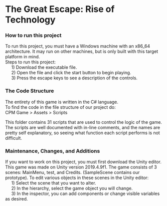 <h1>The Great Escape: Rise of Technology</h1>  

<h3>How to run this project</h3>
 <p>To run this project, you must have a Windows machine with an x86_64 architecture.   
  It may run on other machines, but is only built with this target platform in mind.<br> 
 Steps to run this project:<br>
 &nbsp;&nbsp;&nbsp;&nbsp; 1) Download the executable file.<br>
 &nbsp;&nbsp;&nbsp;&nbsp; 2) Open the file and click the start button to begin playing.<br>  
 &nbsp;&nbsp;&nbsp;&nbsp; 3) Press the escape keys to see a description of the controls.<br>   

<h3>The Code Structure</h3>  
  The entirety of this game is written in the C# language.<br>   
  To find the code in the file structure of our project do:<br>
    CPM Game > Assets > Scripts
  
  This folder contains 31 scripts that are used to control the logic of the game. The scripts are well documented with in-line comments, and the names are pretty self explanatory, so seeing what function each script performs is not difficult.    
  
<h3>Maintenance, Changes, and Additions</h3>  
  If you want to work on this project, you must first download the Unity editor.  
  This game was made on Unity version 2019.4.9f1.  
  The game consists of 3 scenes: MainMenu, test, and Credits. (SampleScene contains our prototype).  
  To edit various objects in these scenes in the Unity editor:<br>
  &nbsp;&nbsp;&nbsp;&nbsp; 1) Select the scene that you want to alter.<br>  
  &nbsp;&nbsp;&nbsp;&nbsp; 2) In the hierarchy, select the game object you will change.<br>
  &nbsp;&nbsp;&nbsp;&nbsp; 3) In the inspector, you can add components or change visible variables as desired. </p>   
